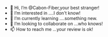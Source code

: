 - 👋 Hi, I’m @Cabon-Fiber,your best stranger!
- 👀 I’m interested in ....I don't know!
- 🌱 I’m currently learning ....something new.
- 💞️ I’m looking to collaborate on ...who knows!
- 📫 How to reach me ...your review is ok!

<!---
Cabon-Fiber/Cabon-Fiber is a ✨ special ✨ repository because its `README.md` (this file) appears on your GitHub profile.
You can click the Preview link to take a look at your changes.
--->
